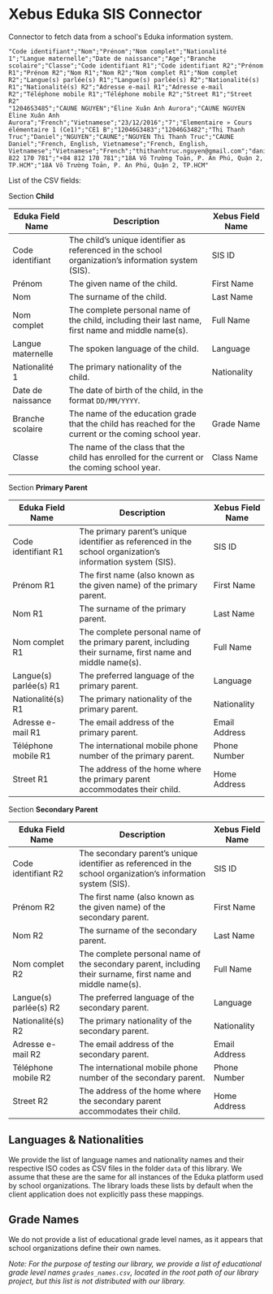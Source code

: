 # Xebus Eduka SIS Connector
Connector to fetch data from a school's Eduka information system.

```csv
"Code identifiant";"Nom";"Prénom";"Nom complet";"Nationalité 1";"Langue maternelle";"Date de naissance";"Age";"Branche scolaire";"Classe";"Code identifiant R1";"Code identifiant R2";"Prénom R1";"Prénom R2";"Nom R1";"Nom R2";"Nom complet R1";"Nom complet R2";"Langue(s) parlée(s) R1";"Langue(s) parlée(s) R2";"Nationalité(s) R1";"Nationalité(s) R2";"Adresse e-mail R1";"Adresse e-mail R2";"Téléphone mobile R1";"Téléphone mobile R2";"Street R1";"Street R2"
"12046S3485";"CAUNE NGUYEN";"Éline Xuân Anh Aurora";"CAUNE NGUYEN Éline Xuân Anh Aurora";"French";"Vietnamese";"23/12/2016";"7";"Elementaire » Cours élémentaire 1 (Ce1)";"CE1 B";"12046G3483";"12046G3482";"Thi Thanh Truc";"Daniel";"NGUYEN";"CAUNE";"NGUYEN Thi Thanh Truc";"CAUNE Daniel";"French, English, Vietnamese";"French, English, Vietnamese";"Vietnamese";"French";"thithanhtruc.nguyen@gmail.com";"daniel.caune@gmail.com";"+84 822 170 781";"+84 812 170 781";"18A Võ Trường Toản, P. An Phú, Quận 2, TP.HCM";"18A Võ Trường Toản, P. An Phú, Quận 2, TP.HCM"
```

List of the CSV fields:

Section **Child**

| Eduka Field Name  | Description                                                                                           | Xebus Field Name |
|-------------------|-------------------------------------------------------------------------------------------------------|------------------|
| Code identifiant  | The child’s unique identifier as referenced in the school organization’s information system (SIS).    | SIS ID           |
| Prénom            | The given name of the child.                                                                          | First Name       |
| Nom               | The surname of the child.                                                                             | Last Name        |
| Nom complet       | The complete personal name of the child, including their last name, first name and middle name(s).    | Full Name        |
| Langue maternelle | The spoken language of the child.                                                                     | Language         |
| Nationalité 1     | The primary nationality of the child.                                                                 | Nationality      |
| Date de naissance | The date of birth of the child, in the format `DD/MM/YYYY`.                                           |                  | Date of Birth    |
| Branche scolaire  | The name of the education grade that the child has reached for the current or the coming school year. | Grade Name       |
| Classe            | The name of the class that the child has enrolled for the current or the coming school year.          | Class Name       |

Section **Primary Parent**

| Eduka Field Name       | Description                                                                                                 | Xebus Field Name |
|------------------------|-------------------------------------------------------------------------------------------------------------|------------------|
| Code identifiant R1    | The primary parent’s unique identifier as referenced in the school organization’s information system (SIS). | SIS ID           |
| Prénom R1              | The first name (also known as the given name) of the primary parent.                                        | First Name       |
| Nom R1                 | The surname of the primary parent.                                                                          | Last Name        |
| Nom complet R1         | The complete personal name of the primary parent, including their surname, first name and middle name(s).   | Full Name        |
| Langue(s) parlée(s) R1 | The preferred language of the primary parent.                                                               | Language         |
| Nationalité(s) R1      | The primary nationality of the primary parent.                                                              | Nationality      |
| Adresse e-mail R1      | The email address of the primary parent.                                                                    | Email Address    |
| Téléphone mobile R1    | The international mobile phone number of the primary parent.                                                | Phone Number     |
| Street R1              | The address of the home where the primary parent accommodates their child.                                  | Home Address     |

Section **Secondary Parent**

| Eduka Field Name       | Description                                                                                                   | Xebus Field Name |
|------------------------|---------------------------------------------------------------------------------------------------------------|------------------|
| Code identifiant R2    | The secondary parent’s unique identifier as referenced in the school organization’s information system (SIS). | SIS ID           |
| Prénom R2              | The first name (also known as the given name) of the secondary parent.                                        | First Name       |
| Nom R2                 | The surname of the secondary parent.                                                                          | Last Name        |
| Nom complet R2         | The complete personal name of the secondary parent, including their surname, first name and middle name(s).   | Full Name        |
| Langue(s) parlée(s) R2 | The preferred language of the secondary parent.                                                               | Language         |
| Nationalité(s) R2      | The primary nationality of the secondary parent.                                                              | Nationality      |
| Adresse e-mail R2      | The email address of the secondary parent.                                                                    | Email Address    |
| Téléphone mobile R2    | The international mobile phone number of the secondary parent.                                                | Phone Number     |
| Street R2              | The address of the home where the secondary parent accommodates their child.                                  | Home Address     |


## Languages & Nationalities

We provide the list of language names and nationality names and their respective ISO codes as CSV files in the folder `data` of this library.  We assume that these are the same for all instances of the Eduka platform used by school organizations.  The library loads these lists by default when the client application does not explicitly pass these mappings. 


## Grade Names

We do not provide a list of educational grade level names, as it appears that school organizations define their own names.

_Note: For the purpose of testing our library, we provide a list of educational grade level names `grades_names.csv`, located in the root path of our library project, but this list is not distributed with our library._
